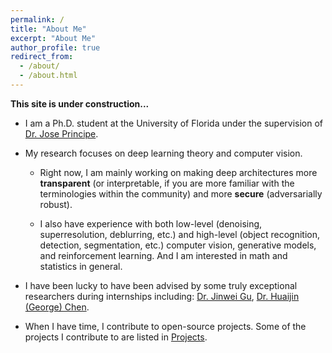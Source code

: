```yaml
---
permalink: /
title: "About Me"
excerpt: "About Me"
author_profile: true
redirect_from: 
  - /about/
  - /about.html
---
```


**This site is under construction...**

* I am a Ph.D. student at the University of Florida under the supervision of [Dr. Jose Principe](https://www.ece.ufl.edu/people/faculty/jose-c-principe/). 

* My research focuses on deep learning theory and computer vision. 

    - Right now, I am mainly working on making deep architectures more **transparent** (or interpretable, if you are more familiar with the terminologies within the community) and more **secure** (adversarially robust).

    - I also have experience with both low-level (denoising, superresolution, deblurring, etc.) and high-level (object recognition, detection, segmentation, etc.) computer vision, generative models, and reinforcement learning. And I am interested in math and statistics in general. 

* I have been lucky to have been advised by some truly exceptional researchers during internships including: [Dr. Jinwei Gu](https://www.gujinwei.org/), [Dr. Huaijin (George) Chen](http://hc25.web.rice.edu/). 

* When I have time, I contribute to open-source projects. Some of the projects I contribute to are listed in [Projects](https://michaelshiyu.github.io/projects/). 
